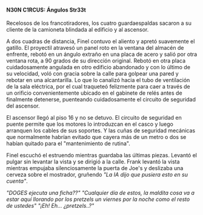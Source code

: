#### N30N C1RCUS: Ángulos Str33t

 Recelosos de los francotiradores, los cuatro guardaespaldas sacaron a su cliente de la camioneta blindada al edificio y al ascensor.

 A dos cuadras de distancia, Finel contuvo el aliento y apretó suavemente el gatillo.  El proyectil atravesó un panel roto en la ventana del almacén de enfrente, rebotó en un ángulo extraño en una placa de acero y salió por otra ventana rota, a 90 grados de su dirección original.  Rebotó en otra placa cuidadosamente angulada en otro edificio abandonado y con lo último de su velocidad, voló con gracia sobre la calle para golpear una pared y rebotar en una alcantarilla.  Lo que lo canalizó hacia el tubo de ventilación de la sala eléctrica, por el cual traqueteó felizmente para caer a través de un orificio convenientemente ubicado en el gabinete de relés antes de finalmente detenerse, puenteando cuidadosamente el circuito de seguridad del ascensor.

 El ascensor llegó al piso 16 y no se detuvo.  El circuito de seguridad en puente permite que los motores lo introduzcan en el casco y luego arranquen los cables de sus soportes.  Y las cuñas de seguridad mecánicas que normalmente habrían evitado que cayera más de un metro o dos se habían quitado para el "mantenimiento de rutina".

 Finel escuchó el estruendo mientras guardaba las últimas piezas.  Levantó el pulgar sin levantar la vista y se dirigió a la calle.  Frank levantó la vista mientras empujaba silenciosamente la puerta de Joe's y deslizaba una cerveza sobre el mostrador, gruñendo *"La IA dijo que pusiera esto en su cuenta"*.

 *"DOGES ejecuta una ficha??"*
 *"Cualquier día de estos, la maldita cosa va a estar aquí llorando por los pretzels un viernes por la noche como el resto de ustedes"*
 *"¡Eh! Eh... ¿pretzels..?"*
